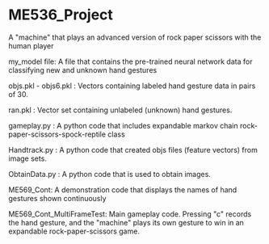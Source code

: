 # ME536_Project
A "machine" that plays an advanced version of rock paper scissors with the human player 

my_model file: A file that contains the pre-trained neural network data for classifying new and unknown hand gestures

objs.pkl - objs6.pkl : Vectors containing labeled hand gesture data in pairs of 30.

ran.pkl : Vector set containing unlabeled (unknown) hand gestures.

gameplay.py : A python code that includes expandable markov chain rock-paper-scissors-spock-reptile class

Handtrack.py : A python code that created objs files (feature vectors) from image sets.

ObtainData.py : A python code that is used to obtain images.

ME569_Cont: A demonstration code that displays the names of hand gestures shown continuously

ME569_Cont_MultiFrameTest: Main gameplay code. Pressing "c" records the hand gesture, and the "machine" plays its own gesture to win in an expandable rock-paper-scissors game.
